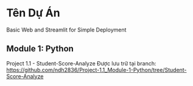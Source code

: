 # Tên Dự Án
Basic Web and Streamlit for Simple Deployment

## Module 1: Python

Project 1.1 - Student-Score-Analyze
Được lưu trữ tại branch: https://github.com/ndh2836/Project-1.1_Module-1-Python/tree/Student-Score-Analyze
